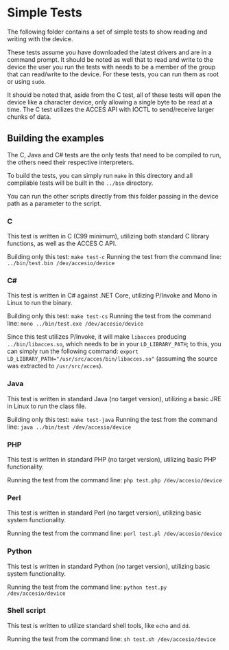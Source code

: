 # Simple Tests

The following folder contains a set of simple tests to show reading and writing with the device.

These tests assume you have downloaded the latest drivers and are in a command prompt. It should be noted as well that to read and write to the device the user you run the tests with needs to be a member of the group that can read/write to the device. For these tests, you can run them as root or using `sudo`.

It should be noted that, aside from the C test, all of these tests will open the device like a character device, only allowing a single byte to be read at a time. The C test utilizes the ACCES API with IOCTL to send/receive larger chunks of data.

## Building the examples

The C, Java and C# tests are the only tests that need to be compiled to run, the others need their respective interpreters.

To build the tests, you can simply run `make` in this directory and all compilable tests will be built in the `../bin` directory.

You can run the other scripts directly from this folder passing in the device path as a parameter to the script.

### C

This test is written in C (C99 minimum), utilizing both standard C library functions, as well as the ACCES C API.

Building only this test: `make test-c`
Running the test from the command line: `../bin/test.bin /dev/accesio/device`

### C#

This test is written in C# against .NET Core, utilizing P/Invoke and Mono in Linux to run the binary.

Building only this test: `make test-cs`
Running the test from the command line: `mono ../bin/test.exe /dev/accesio/device`

Since this test utilizes P/Invoke, it will make `libacces` producing `../bin/libacces.so`, which needs to be in your `LD_LIBRARY_PATH`; to this, you can simply run the following command: `export LD_LIBRARY_PATH="/usr/src/acces/bin/libacces.so"` (assuming the source was extracted to `/usr/src/acces`).

### Java

This test is written in standard Java (no target version), utilizing a basic JRE in Linux to run the class file.

Building only this test: `make test-java`
Running the test from the command line: `java ../bin/test /dev/accesio/device`

### PHP

This test is written in standard PHP (no target version), utilizing basic PHP functionality.

Running the test from the command line: `php test.php /dev/accesio/device`

### Perl

This test is written in standard Perl (no target version), utilizing basic system functionality.

Running the test from the command line: `perl test.pl /dev/accesio/device`

### Python

This test is written in standard Python (no target version), utilizing basic system functionality.

Running the test from the command line: `python test.py /dev/accesio/device`

### Shell script

This test is written to utilize standard shell tools, like `echo` and `dd`.

Running the test from the command line: `sh test.sh /dev/accesio/device`

